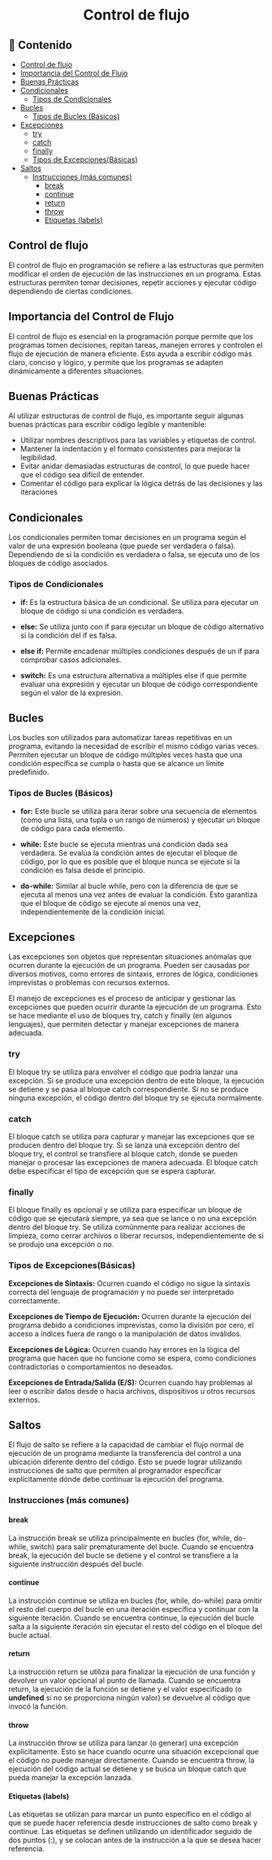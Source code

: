 <h1 align="center">Control de flujo</h1>

<h2>📑 Contenido</h2>

- [Control de flujo](#control-de-flujo)
- [Importancia del Control de Flujo](#importancia-del-control-de-flujo)
- [Buenas Prácticas](#buenas-prácticas)
- [Condicionales](#condicionales)
  - [Tipos de Condicionales](#tipos-de-condicionales)
- [Bucles](#bucles)
  - [Tipos de Bucles (Básicos)](#tipos-de-bucles-básicos)
- [Excepciones](#excepciones)
  - [try](#try)
  - [catch](#catch)
  - [finally](#finally)
  - [Tipos de Excepciones(Básicas)](#tipos-de-excepcionesbásicas)
- [Saltos](#saltos)
  - [Instrucciones (más comunes)](#instrucciones-más-comunes)
    - [break](#break)
    - [continue](#continue)
    - [return](#return)
    - [throw](#throw)
    - [Etiquetas (labels)](#etiquetas-labels)

## Control de flujo

El control de flujo en programación se refiere a las estructuras que permiten modificar el orden de ejecución de las instrucciones en un programa. Estas estructuras permiten tomar decisiones, repetir acciones y ejecutar código dependiendo de ciertas condiciones.

## Importancia del Control de Flujo

El control de flujo es esencial en la programación porque permite que los programas tomen decisiones, repitan tareas, manejen errores y controlen el flujo de ejecución de manera eficiente. Esto ayuda a escribir código más claro, conciso y lógico, y permite que los programas se adapten dinámicamente a diferentes situaciones.

## Buenas Prácticas

Al utilizar estructuras de control de flujo, es importante seguir algunas buenas prácticas para escribir código legible y mantenible:

- Utilizar nombres descriptivos para las variables y etiquetas de control.
- Mantener la indentación y el formato consistentes para mejorar la legibilidad.
- Evitar anidar demasiadas estructuras de control, lo que puede hacer que el código sea difícil de entender.
- Comentar el código para explicar la lógica detrás de las decisiones y las iteraciones

## Condicionales

Los condicionales permiten tomar decisiones en un programa según el valor de una expresión booleana (que puede ser verdadera o falsa). Dependiendo de si la condición es verdadera o falsa, se ejecuta uno de los bloques de código asociados.

### Tipos de Condicionales

- **if:** Es la estructura básica de un condicional. Se utiliza para ejecutar un bloque de código si una condición es verdadera.

- **else:** Se utiliza junto con if para ejecutar un bloque de código alternativo si la condición del if es falsa.

- **else if:** Permite encadenar múltiples condiciones después de un if para comprobar casos adicionales.

- **switch:** Es una estructura alternativa a múltiples else if que permite evaluar una expresión y ejecutar un bloque de código correspondiente según el valor de la expresión.

## Bucles

Los bucles son utilizados para automatizar tareas repetitivas en un programa, evitando la necesidad de escribir el mismo código varias veces. Permiten ejecutar un bloque de código múltiples veces hasta que una condición específica se cumpla o hasta que se alcance un límite predefinido.

### Tipos de Bucles (Básicos)

- **for:** Este bucle se utiliza para iterar sobre una secuencia de elementos (como una lista, una tupla o un rango de números) y ejecutar un bloque de código para cada elemento.

- **while:** Este bucle se ejecuta mientras una condición dada sea verdadera. Se evalúa la condición antes de ejecutar el bloque de código, por lo que es posible que el bloque nunca se ejecute si la condición es falsa desde el principio.

- **do-while:** Similar al bucle while, pero con la diferencia de que se ejecuta al menos una vez antes de evaluar la condición. Esto garantiza que el bloque de código se ejecute al menos una vez, independientemente de la condición inicial.

## Excepciones

Las excepciones son objetos que representan situaciones anómalas que ocurren durante la ejecución de un programa. Pueden ser causadas por diversos motivos, como errores de sintaxis, errores de lógica, condiciones imprevistas o problemas con recursos externos.

El manejo de excepciones es el proceso de anticipar y gestionar las excepciones que pueden ocurrir durante la ejecución de un programa. Esto se hace mediante el uso de bloques try, catch y finally (en algunos lenguajes), que permiten detectar y manejar excepciones de manera adecuada.

### try

El bloque try se utiliza para envolver el código que podría lanzar una excepción. Si se produce una excepción dentro de este bloque, la ejecución se detiene y se pasa al bloque catch correspondiente. Si no se produce ninguna excepción, el código dentro del bloque try se ejecuta normalmente.

### catch

El bloque catch se utiliza para capturar y manejar las excepciones que se producen dentro del bloque try. Si se lanza una excepción dentro del bloque try, el control se transfiere al bloque catch, donde se pueden manejar o procesar las excepciones de manera adecuada. El bloque catch debe especificar el tipo de excepción que se espera capturar.

### finally

El bloque finally es opcional y se utiliza para especificar un bloque de código que se ejecutará siempre, ya sea que se lance o no una excepción dentro del bloque try. Se utiliza comúnmente para realizar acciones de limpieza, como cerrar archivos o liberar recursos, independientemente de si se produjo una excepción o no.

### Tipos de Excepciones(Básicas)

**Excepciones de Sintaxis:** Ocurren cuando el código no sigue la sintaxis correcta del lenguaje de programación y no puede ser interpretado correctamente.

**Excepciones de Tiempo de Ejecución:** Ocurren durante la ejecución del programa debido a condiciones imprevistas, como la división por cero, el acceso a índices fuera de rango o la manipulación de datos inválidos.

**Excepciones de Lógica:** Ocurren cuando hay errores en la lógica del programa que hacen que no funcione como se espera, como condiciones contradictorias o comportamientos no deseados.

**Excepciones de Entrada/Salida (E/S):** Ocurren cuando hay problemas al leer o escribir datos desde o hacia archivos, dispositivos u otros recursos externos.

## Saltos

El flujo de salto se refiere a la capacidad de cambiar el flujo normal de ejecución de un programa mediante la transferencia del control a una ubicación diferente dentro del código. Esto se puede lograr utilizando instrucciones de salto que permiten al programador especificar explícitamente dónde debe continuar la ejecución del programa.

### Instrucciones (más comunes)

#### break

La instrucción break se utiliza principalmente en bucles (for, while, do-while, switch) para salir prematuramente del bucle. Cuando se encuentra break, la ejecución del bucle se detiene y el control se transfiere a la siguiente instrucción después del bucle.

#### continue

La instrucción continue se utiliza en bucles (for, while, do-while) para omitir el resto del cuerpo del bucle en una iteración específica y continuar con la siguiente iteración. Cuando se encuentra continue, la ejecución del bucle salta a la siguiente iteración sin ejecutar el resto del código en el bloque del bucle actual.

#### return

La instrucción return se utiliza para finalizar la ejecución de una función y devolver un valor opcional al punto de llamada. Cuando se encuentra return, la ejecución de la función se detiene y el valor especificado (o **undefined** si no se proporciona ningún valor) se devuelve al código que invocó la función.

#### throw

La instrucción throw se utiliza para lanzar (o generar) una excepción explícitamente. Esto se hace cuando ocurre una situación excepcional que el código no puede manejar directamente. Cuando se encuentra throw, la ejecución del código actual se detiene y se busca un bloque catch que pueda manejar la excepción lanzada.

#### Etiquetas (labels)

Las etiquetas se utilizan para marcar un punto específico en el código al que se puede hacer referencia desde instrucciones de salto como break y continue. Las etiquetas se definen utilizando un identificador seguido de dos puntos (:), y se colocan antes de la instrucción a la que se desea hacer referencia.
